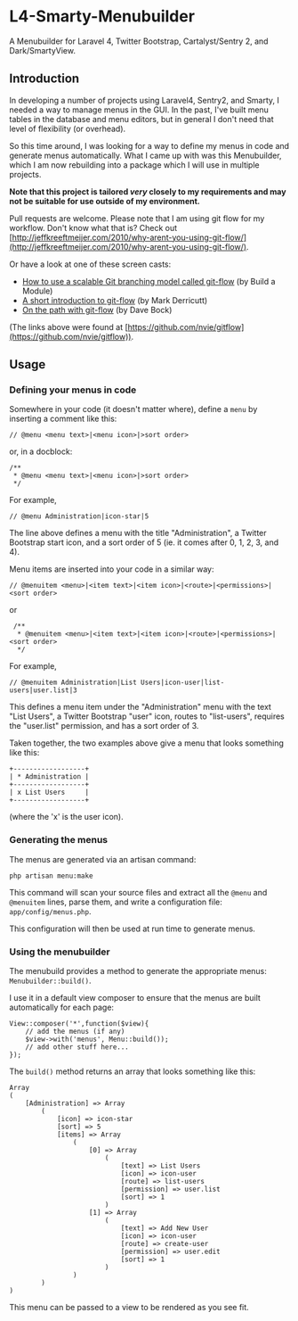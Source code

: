 L4-Smarty-Menubuilder
=====================

A Menubuilder for Laravel 4, Twitter Bootstrap, Cartalyst/Sentry 2, and Dark/SmartyView.

Introduction
------------

In developing a number of projects using Laravel4, Sentry2, and Smarty, I needed a way to manage menus in the GUI. In the past, I've built menu tables in the database and menu editors, but in general I don't need that level of flexibility (or overhead).

So this time around, I was looking for a way to define my menus in code and generate menus automatically. What I came up with was this Menubuilder, which I am now rebuilding into a package which I will use in multiple projects.

**Note that this project is tailored _very_ closely to my requirements and may not be suitable for use outside of my environment.**

Pull requests are welcome. Please note that I am using git flow for my workflow. Don't know what that is? Check out [http://jeffkreeftmeijer.com/2010/why-arent-you-using-git-flow/](http://jeffkreeftmeijer.com/2010/why-arent-you-using-git-flow/).

Or have a look at one of these screen casts:

* [How to use a scalable Git branching model called git-flow](http://buildamodule.com/video/change-management-and-version-control-deploying-releases-features-and-fixes-with-git-how-to-use-a-scalable-git-branching-model-called-gitflow) (by Build a Module)
* [A short introduction to git-flow](http://vimeo.com/16018419) (by Mark Derricutt)
* [On the path with git-flow](http://codesherpas.com/screencasts/on_the_path_gitflow.mov) (by Dave Bock)

(The links above were found at [https://github.com/nvie/gitflow](https://github.com/nvie/gitflow)).

Usage
-----

### Defining your menus in code

Somewhere in your code (it doesn't matter where), define a `menu` by inserting a comment like this:

    // @menu <menu text>|<menu icon>|>sort order>

or, in a docblock:

    /**
     * @menu <menu text>|<menu icon>|>sort order>
     */

For example,

    // @menu Administration|icon-star|5

The line above defines a menu with the title "Administration", a Twitter Bootstrap start icon, and a sort order of 5 (ie. it comes after 0, 1, 2, 3, and 4).

Menu items are inserted into your code in a similar way:

    // @menuitem <menu>|<item text>|<item icon>|<route>|<permissions>|<sort order>

or

     /**
      * @menuitem <menu>|<item text>|<item icon>|<route>|<permissions>|<sort order>
      */

For example,

    // @menuitem Administration|List Users|icon-user|list-users|user.list|3

This defines a menu item under the "Administration" menu with the text "List Users", a Twitter Bootstrap "user" icon, routes to "list-users", requires the "user.list" permission, and has a sort order of 3.

Taken together, the two examples above give a menu that looks something like this:

    +------------------+
    | * Administration |
    +------------------+
    | x List Users     |
    +------------------+

(where the 'x' is the user icon).

### Generating the menus

The menus are generated via an artisan command:

    php artisan menu:make

This command will scan your source files and extract all the `@menu` and `@menuitem` lines, parse them, and write a configuration file: `app/config/menus.php`.

This configuration will then be used at run time to generate menus.

### Using the menubuilder

The menubuild provides a method to generate the appropriate menus: `Menubuilder::build()`.

I use it in a default view composer to ensure that the menus are built automatically for each page:

    View::composer('*',function($view){
    	// add the menus (if any)
    	$view->with('menus', Menu::build());
    	// add other stuff here...
    });

The `build()` method returns an array that looks something like this:

    Array
    (
        [Administration] => Array
            (
                [icon] => icon-star
                [sort] => 5
                [items] => Array
                    (
                        [0] => Array
                            (
                                [text] => List Users
                                [icon] => icon-user
                                [route] => list-users
                                [permission] => user.list
                                [sort] => 1
                            )
                        [1] => Array
                            (
                                [text] => Add New User
                                [icon] => icon-user
                                [route] => create-user
                                [permission] => user.edit
                                [sort] => 1
                            )
                    )
            )
    )

This menu can be passed to a view to be rendered as you see fit.
